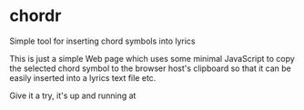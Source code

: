 # chordr
Simple tool for inserting chord symbols into lyrics

This is just a simple Web page which uses some minimal JavaScript to copy the selected chord symbol 
to the browser host's clipboard so that it can be easily inserted into a lyrics text file etc.

Give it a try, it's up and running at 
